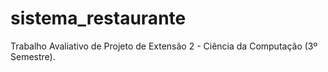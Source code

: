 # sistema_restaurante
Trabalho Avaliativo de Projeto de Extensão 2 - Ciência da Computação (3º Semestre).
